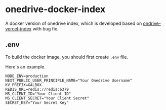 # onedrive-docker-index

A docker version of onedrive index, which is developed based on [ondrive-vercel-index](https://github.com/spencerwooo/onedrive-vercel-index) with bug fix.


## .env
To build the docker image, you should first create `.env` file.

Here's an example.
```env
NODE_ENV=production
NEXT_PUBLIC_USER_PRINCIPLE_NAME="Your Onedrive Username"
KV_PREFIX=GALBOX
REDIS_URL=redis://redis:6379
MS_CLIENT_ID="Your Client ID"
MS_CLIENT_SECRET="Your Client Secret"
SECRET_KEY="Your Secret Key"
```
